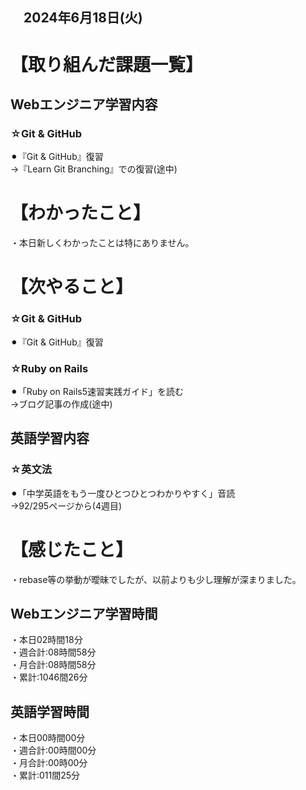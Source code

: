 ## 　2024年6月18日(火)
# 【取り組んだ課題一覧】
## Webエンジニア学習内容
### ☆Git & GitHub
⚫︎『Git & GitHub』復習<br>
→『Learn Git Branching』での復習(途中)<br>
# 【わかったこと】
・本日新しくわかったことは特にありません。<br>
# 【次やること】
### ☆Git & GitHub
⚫︎『Git & GitHub』復習<br>
### ☆Ruby on Rails
⚫︎「Ruby on Rails5速習実践ガイド」を読む<br>
→ブログ記事の作成(途中)<br>
## 英語学習内容
### ☆英文法
⚫︎「中学英語をもう一度ひとつひとつわかりやすく」音読<br>
→92/295ページから(4週目)<br>
# 【感じたこと】
・rebase等の挙動が曖昧でしたが、以前よりも少し理解が深まりました。<br>
## Webエンジニア学習時間
・本日02時間18分<br>
・週合計:08時間58分<br>
・月合計:08時間58分<br>
・累計:1046間26分<br>
## 英語学習時間
・本日00時間00分<br>
・週合計:00時間00分<br>
・月合計:00時00分<br>
・累計:011間25分<br>
